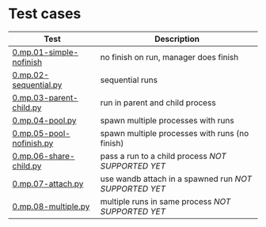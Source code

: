 

# Test cases

Test | Description
---  | ---
[0.mp.01-simple-nofinish](01-simple-nofinish.py) | no finish on run, manager does finish
[0.mp.02-sequential.py](02-sequential.py) | sequential runs
[0.mp.03-parent-child.py](03-parent-child.py) | run in parent and child process
[0.mp.04-pool.py](04-pool.py) | spawn multiple processes with runs
[0.mp.05-pool-nofinish.py](05-pool-nofinish.py) | spawn multiple processes with runs (no finish)
[0.mp.06-share-child.py](06-share-child.py) | pass a run to a child process *NOT SUPPORTED YET*
[0.mp.07-attach.py](07-attach.py) | use wandb attach in a spawned run *NOT SUPPORTED YET*
[0.mp.08-multiple.py](08-multiple.py) | multiple runs in same process *NOT SUPPORTED YET*
